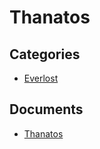 # Thanatos


## Categories
- [Everlost](./Everlost/README.md)

## Documents
- [Thanatos](Thanatos.md)